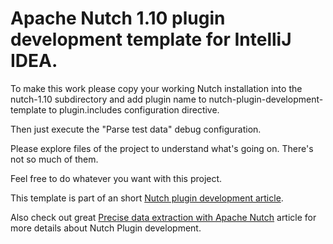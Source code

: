 Apache Nutch 1.10 plugin development template for IntelliJ IDEA.
================================================================

To make this work please copy your working Nutch installation into the
nutch-1.10 subdirectory and add plugin name to nutch-plugin-development-template
to plugin.includes configuration directive.

Then just execute the "Parse test data" debug configuration.

Please explore files of the project to understand what's going on. There's not
so much of them.

Feel free to do whatever you want with this project.

This template is part of an short [Nutch plugin development article](http://vkuzel.blogspot.cz/2015/10/development-of-apache-nutch-110-plugin.html).

Also check out great [Precise data extraction with Apache Nutch](http://www.atlantbh.com/precise-data-extraction-with-apache-nutch/) article for more details about Nutch Plugin development.
